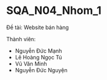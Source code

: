 # SQA_N04_Nhom_1

Đề tài: Website bán hàng

Thành viên:
  - Nguyễn Đức Mạnh
  - Lê Hoàng Ngọc Tú
  - Vũ Văn Minh
  - Nguyễn Đức Nguyện
